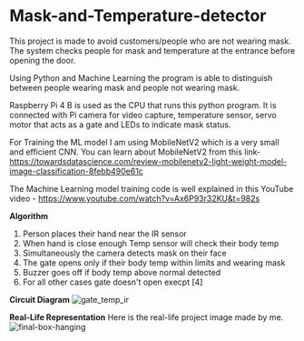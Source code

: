 # Mask-and-Temperature-detector
This project is made to avoid customers/people who are not wearing mask. The system checks people for mask and temperature at the entrance before opening the door.   

Using Python and Machine Learning the program is able to distinguish between people wearing mask and people not wearing mask. 

Raspberry Pi 4 B is used as the CPU that runs this python program. It is connected with Pi camera for video capture, temperature sensor, servo motor that acts as a gate and LEDs to indicate mask status.

For Training the ML model I am using MobileNetV2 which is a very small and efficient CNN. You can learn about MobileNetV2 from this link- https://towardsdatascience.com/review-mobilenetv2-light-weight-model-image-classification-8febb490e61c

The Machine Learning model training code is well explained in this YouTube video - https://www.youtube.com/watch?v=Ax6P93r32KU&t=982s 

**Algorithm**
1. Person places their hand near the IR sensor
2. When hand is close enough Temp sensor will check their body temp
3. Simultaneously the camera detects mask on their face
4. The gate opens only if their body temp within limits and wearing mask
5. Buzzer goes off if body temp above normal detected
6. For all other cases gate doesn't open execpt [4] 

**Circuit Diagram**
![gate_temp_ir](https://user-images.githubusercontent.com/50228728/118763542-a56db380-b895-11eb-8dc5-95f16776b63f.jpg)

**Real-Life Representation**
Here is the real-life project image made by me.
![final-box-hanging](https://user-images.githubusercontent.com/50228728/118765998-79543180-b899-11eb-9b9e-c1cb3af2a93e.jpg)
